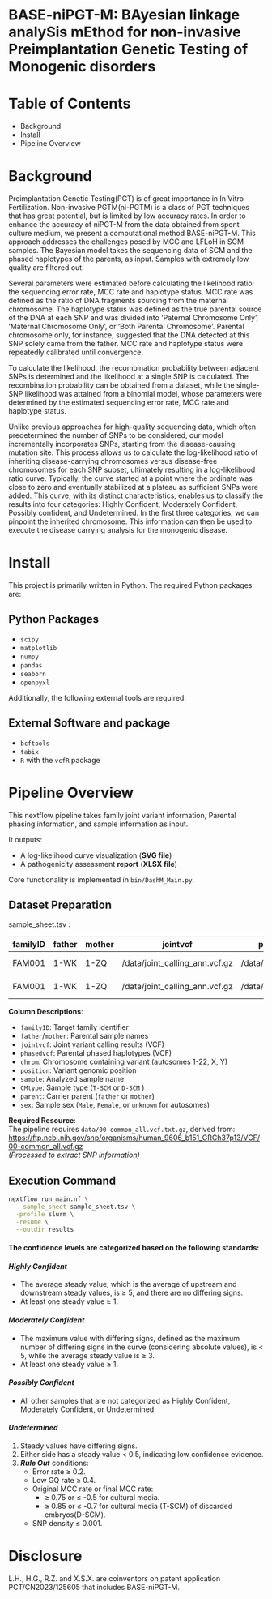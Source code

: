# **BASE-niPGT-M: BAyesian linkage analySis mEthod for non-invasive Preimplantation Genetic Testing of Monogenic disorders**

# Table of Contents

+ Background
+ Install
+ Pipeline Overview

# Background

Preimplantation Genetic Testing(PGT) is of great importance in In Vitro Fertilization. Non-invasive PGTM(ni-PGTM) is a class of PGT techniques that has great potential, but is limited by low accuracy rates. In order to enhance the accuracy of niPGT-M from the data obtained from spent culture medium, we present a computational method BASE-niPGT-M.  This approach addresses the challenges posed by MCC and LFLoH in SCM samples. The Bayesian model takes the sequencing data of SCM and the phased haplotypes of the parents, as input. Samples with extremely low quality are filtered out.

Several parameters were estimated before calculating the likelihood ratio: the sequencing error rate, MCC rate and haplotype status. MCC rate was defined as the ratio of DNA fragments sourcing from the maternal chromosome. The haplotype status was defined as the true parental source of the DNA at each SNP and was divided into ‘Paternal Chromosome Only’, ‘Maternal Chromosome Only’, or ‘Both Parental Chromosome’. Parental chromosome only, for instance, suggested that the DNA detected at this SNP solely came from the father. MCC rate and haplotype status were repeatedly calibrated until convergence.

To calculate the likelihood, the recombination probability between adjacent SNPs is determined and the likelihood at a single SNP is calculated. The recombination probability can be obtained from a dataset, while the single-SNP likelihood was attained from a binomial model, whose parameters were determined by the estimated sequencing error rate, MCC rate and haplotype status.

Unlike previous approaches for high-quality sequencing data, which often predetermined the number of SNPs to be considered, our model incrementally incorporates SNPs, starting from the disease-causing mutation site. This process allows us to calculate the log-likelihood ratio of inheriting disease-carrying chromosomes versus disease-free chromosomes for each SNP subset, ultimately resulting in a log-likelihood ratio curve. Typically, the curve started at a point where the ordinate was close to zero and eventually stabilized at a plateau as sufficient SNPs were added. This curve, with its distinct characteristics, enables us to classify the results into four categories: Highly Confident, Moderately Confident, Possibly confident, and Undetermined. In the first three categories, we can pinpoint the inherited chromosome.  This information can then be used to execute the disease carrying analysis for the monogenic disease.

# Install

This project is primarily written in Python. The required Python packages are:

## Python Packages

+ `scipy`
+ `matplotlib`
+ `numpy`
+ `pandas`
+ `seaborn`
+ `openpyxl`

Additionally, the following external tools are required:

## External Software and package

+ `bcftools`
+ `tabix`
+ `R` with the `vcfR` package

# Pipeline Overview

This nextflow pipeline  takes family joint variant  information, Parental phasing information, and sample information as input.

It outputs:
- A log-likelihood curve visualization (**SVG file**)
- A pathogenicity assessment **report** (**XLSX file**)

Core functionality is implemented in `bin/DashM_Main.py`.


## Dataset Preparation
sample_sheet.tsv : 

|  familyID | father  |  mother | jointvcf  | phasedvcf  | chrom  | position  | sample  | CMtype  | parent  | sex |
| ------------ | ------------ | ------------ | ------------ | ------------ | ------------ | ------------ | ------------ | ------------ | ------------ |------------ |
|FAM001|1-WK  | 1-ZQ  | /data/joint_calling_ann.vcf.gz  | /data/pahsed.vcf.gz  | 1  | 209974689  | CM1-1-01|  T-SCM |  mother | unknown  |
|FAM001| 1-WK  |   1-ZQ |  /data/joint_calling_ann.vcf.gz |  /data/pahsed.vcf.gz |   X  | 32716070  | CM1-1-01|  T-SCM |  mother | Female|


**Column Descriptions**:
- `familyID`: Target family identifier
- `father`/`mother`: Parental sample names
- `jointvcf`: Joint variant calling results (VCF)
- `phasedvcf`: Parental phased haplotypes (VCF)
- `chrom`: Chromosome containing variant (autosomes 1-22, X, Y)
- `position`: Variant genomic position
- `sample`: Analyzed sample name
- `CMtype`: Sample type (`T-SCM`  or `D-SCM` )
- `parent`: Carrier parent (`father` or `mother`)
- `sex`: Sample sex (`Male`, `Female`, or `unknown` for autosomes)


**Required Resource**:  
The pipeline requires `data/00-common_all.vcf.txt.gz`, derived from:  
https://ftp.ncbi.nih.gov/snp/organisms/human_9606_b151_GRCh37p13/VCF/00-common_all.vcf.gz  
*(Processed to extract SNP information)*


## Execution Command
```bash
nextflow run main.nf \
  --sample_sheet sample_sheet.tsv \
  -profile slurm \
  -resume \
  --outdir results
```

#### The confidence levels are categorized based on the following standards:

#### *Highly Confident*

+ The average steady value, which is the average of upstream and downstream steady values, is ≥ 5,  and there are no differing signs.
+ At least one steady value ≥ 1.

#### *Moderately Confident*

+ The maximum value with differing signs, defined as the maximum number of differing signs in the curve (considering absolute values), is < 5, while the average steady value is ≥ 3.
+ At least one steady value ≥ 1.

#### *Possibly Confident*

+ All other samples that are not categorized as Highly Confident, Moderately Confident, or Undetermined

#### *Undetermined*

1. Steady values have differing signs.
2. Either side has a steady value < 0.5, indicating low confidence evidence.
3. ***Rule Out*** conditions:
    + Error rate ≥ 0.2.
    + Low GQ  rate ≥ 0.4.
    + Original MCC rate or final MCC rate:
        + ≥ 0.75 or ≤ -0.5 for cultural media.
        + ≥ 0.85 or ≤ -0.7 for cultural media (T-SCM) of discarded embryos(D-SCM).
    + SNP density ≤ 0.001.

# Disclosure
L.H., H.G., R.Z. and X.S.X. are coinventors on patent application PCT/CN2023/125605 that includes BASE-niPGT-M.
